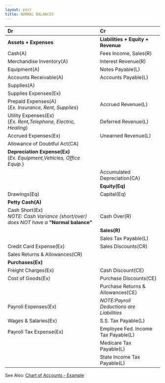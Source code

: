 ```yaml
---
layout: post
title: NORMAL BALANCES
---
```



| Dr | Cr |
|:-|:-|
|**Assets + Expenses**|**Liabilities + Equity + Revenue**|
|Cash(A)|Fees Income, Sales(R)| 
|Merchandise Inventory(A)|Interest Revenue(R)|
|Equipment(A)|Notes Payable(L)|
|Accounts Receivable(A)|Accounts Payable(L)|
|Supplies(A)||
|Supplies Expenses(Ex)||
|Prepaid Expenses(A)<br>{*Ex. Insurance, Rent, Supplies*}|Accrued Revenue(L)|
|Utility Expenses(Ex)<br>{*Ex. Rent,Telephone, Electric, Heating*}|Deferred Revenue(L)|
|Accrued Expenses(Ex)|Unearned Revenue(L)|
|Allowance of Doubtful Act(CA)||
|**Depreciation Expense(Ex)**<br>{*Ex. Equipment,Vehicles, Office Equip.*}||
||Accumulated Depreciation(CA)|
||**Equity(Eq)**|
|Drawings(Eq)|Capital(Eq)|
|**Petty Cash(A)**||
|Cash Short(Ex)<br>*NOTE: Cash Variance (short/over) does NOT have a* **"Normal balance"**|Cash Over(R)|
||**Sales(R)**|
||Sales Tax Payable(L)|
|Credit Card Expense(Ex)|Sales Discounts(CR)|
|Sales Returns & Allowances(CR)||
|**Purchases(Ex)**||
|Freight Charges(Ex)|Cash Discount(CE)|
|Cost of Goods(Ex)|Purchase Discounts(CE)|
||Purchase Returns & Allowances(CE)|
|Payroll Expenses(Ex)|*NOTE:Payroll Deductions are Liabilities*|
|Wages & Salaries(Ex)|S.S. Tax Payable(L)|
|Payroll Tax Expense(Ex)|Employee Fed. Income Tax Payable(L)|
||Medicare Tax Payable(L)|
||State Income Tax Payable(L)|


See Also: [Chart of Accounts - Example](_posts/2024-04-27-chart-of-acts.md)
